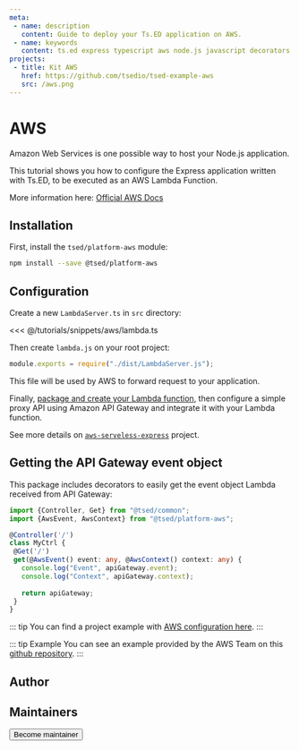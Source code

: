 ```yaml
---
meta:
 - name: description
   content: Guide to deploy your Ts.ED application on AWS.
 - name: keywords
   content: ts.ed express typescript aws node.js javascript decorators
projects:   
 - title: Kit AWS
   href: https://github.com/tsedio/tsed-example-aws
   src: /aws.png   
---
```

# AWS

<Banner src="https://upload.wikimedia.org/wikipedia/commons/thumb/9/93/Amazon_Web_Services_Logo.svg/langfr-220px-Amazon_Web_Services_Logo.svg.png" href="https://aws.amazon.com/fr/" :height="180" />

Amazon Web Services is one possible way to host your Node.js application.

This tutorial shows you how to configure the Express application written with Ts.ED, to be executed as an AWS Lambda Function.

More information here: [Official AWS Docs](http://docs.aws.amazon.com/lambda/latest/dg/welcome.html)

<Projects type="projects"/>

## Installation

First, install the `tsed/platform-aws` module:

```bash
npm install --save @tsed/platform-aws
```

## Configuration

Create a new `LambdaServer.ts` in `src` directory:

<<< @/tutorials/snippets/aws/lambda.ts

Then create `lambda.js` on your root project:

```javascript
module.exports = require("./dist/LambdaServer.js");
```

This file will be used by AWS to forward request to your application.

Finally, [package and create your Lambda function](http://docs.aws.amazon.com/lambda/latest/dg/nodejs-create-deployment-pkg.html), 
then configure a simple proxy API using Amazon API Gateway and integrate it with your Lambda function.

See more details on [`aws-serveless-express`](https://github.com/awslabs/aws-serverless-express) project.

## Getting the API Gateway event object

This package includes decorators to easily get the event object Lambda received from API Gateway:

```typescript
import {Controller, Get} from "@tsed/common"; 
import {AwsEvent, AwsContext} from "@tsed/platform-aws"; 

@Controller('/')
class MyCtrl {
 @Get('/')
 get(@AwsEvent() event: any, @AwsContext() context: any) {
   console.log("Event", apiGateway.event);
   console.log("Context", apiGateway.context);
   
   return apiGateway;
 }
}
```

::: tip
You can find a project example with [AWS configuration here](https://github.com/tsedio/tsed-example-aws).
:::

::: tip Example
You can see an example provided by the AWS Team on this [github repository](https://github.com/awslabs/aws-serverless-express/tree/master/examples/basic-starter).
:::

## Author 

<GithubContributors :users="['Romakita']"/>

## Maintainers <Badge text="Help wanted" />

<GithubContributors :users="['Romakita', 'vetras']"/>

<div class="flex items-center justify-center p-5">
<Button href="/contributing.html" class="rounded-medium">
 Become maintainer
</Button>
</div>
